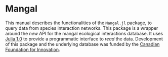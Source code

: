 # Mangal

This manual describes the functionalities of the `Mangal.jl` package, to query
data from species interaction networks. This package is a wrapper around the
*new* API for the mangal ecological interactions database. It uses [Julia
1.0][jl] to provide a programmatic interface to *read* the data. Development of
this package and the underlying database was funded by the [Canadian Foundation
for Innovation][cfi].

[cfi]: https://www.innovation.ca/

[jl]: https://julialang.org/
